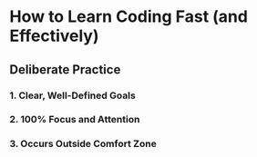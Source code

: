 # How to Learn Coding Fast (and Effectively)

## Deliberate Practice

### 1. Clear, Well-Defined Goals

### 2. 100% Focus and Attention

### 3. Occurs Outside Comfort Zone

###
